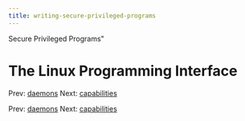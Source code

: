```yaml
---
title: writing-secure-privileged-programs
---
```


Secure Privileged Programs"

# The Linux Programming Interface

Prev: [daemons](daemons.md) Next:
[capabilities](capabilities.md)

Prev: [daemons](daemons.md) Next:
[capabilities](capabilities.md)

